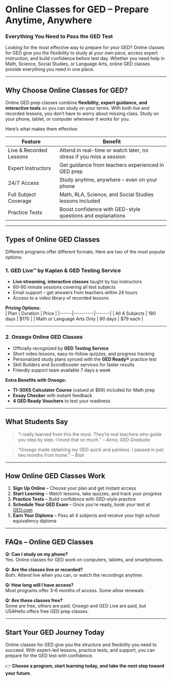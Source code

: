 # Online Classes for GED – Prepare Anytime, Anywhere

### Everything You Need to Pass the GED Test

Looking for the most effective way to prepare for your GED? Online classes for GED give you the flexibility to study at your own pace, access expert instruction, and build confidence before test day. Whether you need help in Math, Science, Social Studies, or Language Arts, online GED classes provide everything you need in one place.

---

## Why Choose Online Classes for GED?

Online GED prep classes combine **flexibility, expert guidance, and interactive tools** so you can study on your terms. With both live and recorded lessons, you don’t have to worry about missing class. Study on your phone, tablet, or computer whenever it works for you.

Here’s what makes them effective:

| Feature | Benefit |
|---------|---------|
| Live & Recorded Lessons | Attend in real-time or watch later, no stress if you miss a session |
| Expert Instructors | Get guidance from teachers experienced in GED prep |
| 24/7 Access | Study anytime, anywhere – even on your phone |
| Full Subject Coverage | Math, RLA, Science, and Social Studies lessons included |
| Practice Tests | Boost confidence with GED-style questions and explanations |

---

## Types of Online GED Classes

Different programs offer different formats. Here are two of the most popular options:

### 1. GED Live™ by Kaplan & GED Testing Service
- **Live streaming, interactive classes** taught by top instructors  
- 60–90 minute sessions covering all test subjects  
- Email support – get answers from teachers within 24 hours  
- Access to a video library of recorded lessons  

**Pricing Options:**  
| Plan | Duration | Price |
|------|----------|-------|
| All 4 Subjects | 180 days | $170 |
| Math or Language Arts Only | 90 days | $79 each |  

---

### 2. Onsego Online GED Classes
- Officially recognized by **GED Testing Service**  
- Short video lessons, easy-to-follow quizzes, and progress tracking  
- Personalized study plans synced with the **GED Ready®** practice test  
- Skill Builders and ScoreBooster services for faster results  
- Friendly support team available 7 days a week  

**Extra Benefits with Onsego:**  
- **TI-30XS Calculator Course** (valued at $69) included for Math prep  
- **Essay Checker** with instant feedback  
- **4 GED Ready Vouchers** to test your readiness  

---

## What Students Say

> “I really learned from this the most. They’re real teachers who guide you step by step. I loved that so much.” – *Anna, GED Graduate*  

> “Onsego made obtaining my GED quick and painless. I passed in just two months from home.” – *Blair*  

---

## How Online GED Classes Work

1. **Sign Up Online** – Choose your plan and get instant access  
2. **Start Learning** – Watch lessons, take quizzes, and track your progress  
3. **Practice Tests** – Build confidence with GED-style practice  
4. **Schedule Your GED Exam** – Once you’re ready, book your test at [GED.com](https://ged.com)  
5. **Earn Your Diploma** – Pass all 4 subjects and receive your high school equivalency diploma  

---

## FAQs – Online GED Classes

**Q: Can I study on my phone?**  
Yes. Online classes for GED work on computers, tablets, and smartphones.  

**Q: Are the classes live or recorded?**  
Both. Attend live when you can, or watch the recordings anytime.  

**Q: How long will I have access?**  
Most programs offer 3–6 months of access. Some allow renewals.  

**Q: Are these classes free?**  
Some are free, others are paid. Onsego and GED Live are paid, but USAHello offers free GED prep classes.  

---

## Start Your GED Journey Today

Online classes for GED give you the structure and flexibility you need to succeed. With expert-led lessons, practice tests, and support, you can prepare for the GED test with confidence.

👉 **Choose a program, start learning today, and take the next step toward your future.**
